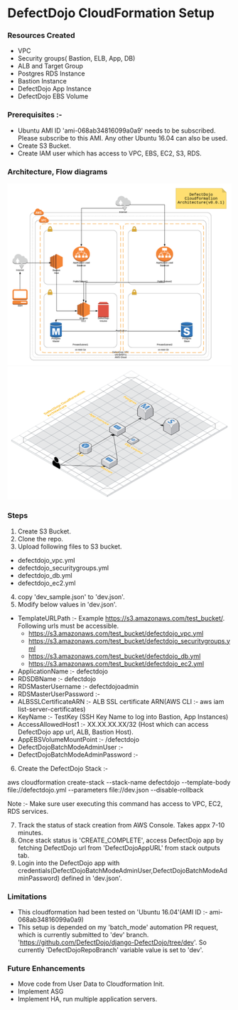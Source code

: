 # DefectDojo CloudFormation Setup

### Resources Created
 * VPC
 * Security groups( Bastion, ELB, App, DB)
 * ALB and Target Group
 * Postgres RDS Instance
 * Bastion Instance
 * DefectDojo App Instance
 * DefectDojo EBS Volume

### Prerequisites :-
* Ubuntu AMI ID 'ami-068ab34816099a0a9' needs to be subscribed. Please subscribe to this AMI. Any other Ubuntu 16.04 can also be used.
* Create S3 Bucket.
* Create IAM user which has access to VPC, EBS, EC2, S3, RDS.


### Architecture, Flow diagrams
![alt text](diagrams/DefectDojoCFArch.png "Architecture")
![alt text](diagrams/DefectDojoCFFlow.png "Flow")

### Steps

1) Create S3 Bucket.
2) Clone the repo.
3) Upload following files to S3 bucket.
  * defectdojo_vpc.yml
  * defectdojo_securitygroups.yml
  * defectdojo_db.yml
  * defectdojo_ec2.yml
4) copy 'dev_sample.json' to 'dev.json'.
5) Modify below values in 'dev.json'.
  * TemplateURLPath :- Example https://s3.amazonaws.com/test_bucket/. Following urls must be accessible.
    * https://s3.amazonaws.com/test_bucket/defectdojo_vpc.yml
    * https://s3.amazonaws.com/test_bucket/defectdojo_securitygroups.yml
    * https://s3.amazonaws.com/test_bucket/defectdojo_db.yml
    * https://s3.amazonaws.com/test_bucket/defectdojo_ec2.yml
  * ApplicationName :- defectdojo
  * RDSDBName :- defectdojo
  * RDSMasterUsername :- defectdojoadmin
  * RDSMasterUserPassword :-
  * ALBSSLCertificateARN :- ALB SSL certificate ARN(AWS CLI :- aws iam list-server-certificates)
  * KeyName :- TestKey (SSH Key Name to log into Bastion, App Instances)
  * AccessAllowedHost1 :- XX.XX.XX.XX/32 (Host which can access DefectDojo app url, ALB, Bastion Host).
  * AppEBSVolumeMountPoint :- /defectdojo
  * DefectDojoBatchModeAdminUser :-
  * DefectDojoBatchModeAdminPassword :-
 6) Create the DefectDojo Stack :-

 aws cloudformation create-stack --stack-name defectdojo --template-body file://defectdojo.yml --parameters file://dev.json --disable-rollback

 Note :- Make sure user executing this command has access to VPC, EC2, RDS services.

7) Track the status of stack creation from AWS Console. Takes appx 7-10 minutes.
8) Once stack status is 'CREATE_COMPLETE', access DefectDojo app by fetching DefectDojo url from 'DefectDojoAppURL' from stack outputs tab.
9) Login into the DefectDojo app with credentials(DefectDojoBatchModeAdminUser,DefectDojoBatchModeAdminPassword) defined in 'dev.json'.

### Limitations ###
* This cloudformation had been tested on 'Ubuntu 16.04'(AMI ID :- ami-068ab34816099a0a9)
* This setup is depended on my 'batch_mode' automation PR request, which is currently submitted to 'dev' branch. 'https://github.com/DefectDojo/django-DefectDojo/tree/dev'. So currently 'DefectDojoRepoBranch' variable value is set to 'dev'.

### Future Enhancements ###
* Move code from User Data to Cloudformation Init.
* Implement ASG
* Implement HA, run multiple application servers.



